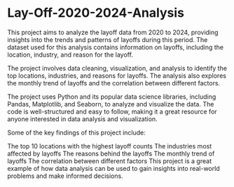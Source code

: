 # Lay-Off-2020-2024-Analysis

This project aims to analyze the layoff data from 2020 to 2024, providing insights into the trends and patterns of layoffs during this period. The dataset used for this analysis contains information on layoffs, including the location, industry, and reason for the layoff.

The project involves data cleaning, visualization, and analysis to identify the top locations, industries, and reasons for layoffs. The analysis also explores the monthly trend of layoffs and the correlation between different factors.

The project uses Python and its popular data science libraries, including Pandas, Matplotlib, and Seaborn, to analyze and visualize the data. The code is well-structured and easy to follow, making it a great resource for anyone interested in data analysis and visualization.

Some of the key findings of this project include:

The top 10 locations with the highest layoff counts
The industries most affected by layoffs
The reasons behind the layoffs
The monthly trend of layoffs
The correlation between different factors
This project is a great example of how data analysis can be used to gain insights into real-world problems and make informed decisions.
